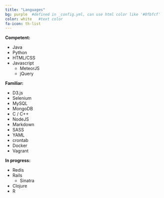 ```yaml
---
title: "Languages"
bg: purple  #defined in _config.yml, can use html color like '#0fbfcf'
color: white   #text color
fa-icon: th-list
---
```

**Competent:**

- Java
- Python
- HTML/CSS
- Javascript
  - MeteorJS
  - jQuery

**Familiar:**

- D3.js
- Selenium
- MySQL
- MongoDB 
- C / C++
- NodeJS
- Markdown
- SASS
- YAML
- crontab
- Docker
- Vagrant

**In progress:**

- Redis
- Rails
  - Sinatra
- Clojure
- R